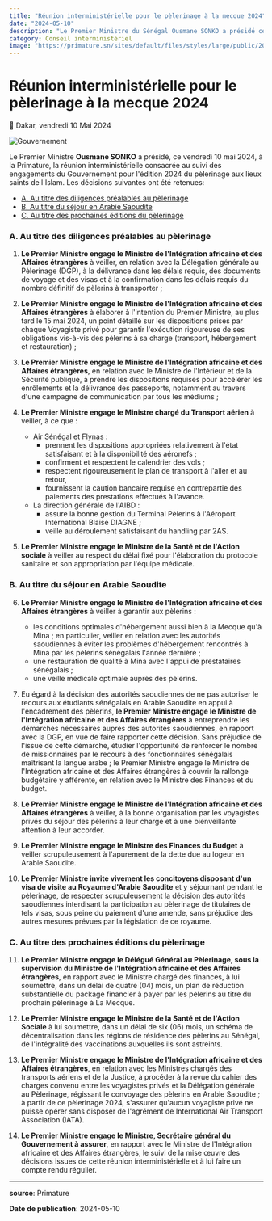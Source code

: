 ```yaml
---
title: "Réunion interministérielle pour le pèlerinage à la mecque 2024"
date: "2024-05-10"
description: "Le Premier Ministre du Sénégal Ousmane SONKO a présidé ce vendredi 10 mai 2024 une Réunion interministérielle de suivi des engagements du Gouvernement pour le pèlerinage aux lieux saints de l'Islam édition 2024 : décisions du Premier Ministre"
category: Conseil interministériel
image: "https://primature.sn/sites/default/files/styles/large/public/2024-05/RI%20PELERINAGE%202024.jpeg"
---
```


# Réunion interministérielle pour le pèlerinage à la mecque 2024

📅 Dakar, vendredi 10 Mai 2024

<img src="https://primature.sn/sites/default/files/styles/large/public/2024-05/RI%20PELERINAGE%202024.jpeg" alt="Gouvernement" loading="lazy">

Le Premier Ministre **Ousmane SONKO** a présidé, ce vendredi 10 mai 2024, à la Primature, la réunion interministérielle consacrée au suivi des engagements du Gouvernement pour l'édition 2024 du pèlerinage aux lieux saints de l'Islam. Les décisions suivantes ont été retenues:

- [A. Au titre des diligences préalables au pèlerinage](#a-au-titre-des-diligences-préalables-au-pèlerinage)
- [B. Au titre du séjour en Arabie Saoudite](#b-au-titre-du-séjour-en-arabie-saoudite)
- [C. Au titre des prochaines éditions du pèlerinage](#c-au-titre-des-prochaines-éditions-du-pèlerinage)

### A. Au titre des diligences préalables au pèlerinage

1. **Le Premier Ministre engage le Ministre de l'Intégration africaine et des Affaires étrangères** à veiller, en relation avec la Délégation générale au Pèlerinage (DGP), à la délivrance dans les délais requis, des documents de voyage et des visas et à la confirmation dans les délais requis du nombre définitif de pèlerins à transporter ;

2. **Le Premier Ministre engage le Ministre de l'Intégration africaine et des Affaires étrangères** à élaborer à l'intention du Premier Ministre, au plus tard le 15 mai 2024, un point détaillé sur les dispositions prises par chaque Voyagiste privé pour garantir l'exécution rigoureuse de ses obligations vis-à-vis des pèlerins à sa charge (transport, hébergement et restauration) ;

3. **Le Premier Ministre engage le Ministre de l'Intégration africaine et des Affaires étrangères**, en relation avec le Ministre de l'Intérieur et de la Sécurité publique, à prendre les dispositions requises pour accélérer les enrôlements et la délivrance des passeports, notamment au travers d'une campagne de communication par tous les médiums ;

4. **Le Premier Ministre engage le Ministre chargé du Transport aérien** à veiller, à ce que :

   - Air Sénégal et Flynas :
     - prennent les dispositions appropriées relativement à l'état satisfaisant et à la disponibilité des aéronefs ;
     - confirment et respectent le calendrier des vols ;
     - respectent rigoureusement le plan de transport à l'aller et au retour,
     - fournissent la caution bancaire requise en contrepartie des paiements des prestations effectués à l'avance.
   - La direction générale de l'AIBD :
     - assure la bonne gestion du Terminal Pèlerins à l'Aéroport International Blaise DIAGNE ;
     - veille au déroulement satisfaisant du handling par 2AS.

5. **Le Premier Ministre engage le Ministre de la Santé et de l'Action sociale** à veiller au respect du délai fixé pour l'élaboration du protocole sanitaire et son appropriation par l'équipe médicale.

### B. Au titre du séjour en Arabie Saoudite

6. **Le Premier Ministre engage le Ministre de l'Intégration africaine et des Affaires étrangères** à veiller à garantir aux pèlerins :

   - les conditions optimales d'hébergement aussi bien à la Mecque qu'à Mina ; en particulier, veiller en relation avec les autorités saoudiennes à éviter les problèmes d'hébergement rencontrés à Mina par les pèlerins sénégalais l'année dernière ;
   - une restauration de qualité à Mina avec l'appui de prestataires sénégalais ;
   - une veille médicale optimale auprès des pèlerins.

7. Eu égard à la décision des autorités saoudiennes de ne pas autoriser le recours aux étudiants sénégalais en Arabie Saoudite en appui à l'encadrement des pèlerins, **le Premier Ministre engage le Ministre de l'Intégration africaine et des Affaires étrangères** à entreprendre les démarches nécessaires auprès des autorités saoudiennes, en rapport avec la DGP, en vue de faire rapporter cette décision. Sans préjudice de l'issue de cette démarche, étudier l'opportunité de renforcer le nombre de missionnaires par le recours à des fonctionnaires sénégalais maîtrisant la langue arabe ; le Premier Ministre engage le Ministre de l'Intégration africaine et des Affaires étrangères à couvrir la rallonge budgétaire y afférente, en relation avec le Ministre des Finances et du budget.

8. **Le Premier Ministre engage le Ministre de l'Intégration africaine et des Affaires étrangères** à veiller, à la bonne organisation par les voyagistes privés du séjour des pèlerins à leur charge et à une bienveillante attention à leur accorder.

9. **Le Premier Ministre engage le Ministre des Finances du Budget** à veiller scrupuleusement à l'apurement de la dette due au logeur en Arabie Saoudite.

10. **Le Premier Ministre invite vivement les concitoyens disposant d'un visa de visite au Royaume d'Arabie Saoudite** et y séjournant pendant le pèlerinage, de respecter scrupuleusement la décision des autorités saoudiennes interdisant la participation au pèlerinage de titulaires de tels visas, sous peine du paiement d'une amende, sans préjudice des autres mesures prévues par la législation de ce royaume.

### C. Au titre des prochaines éditions du pèlerinage

11. **Le Premier Ministre engage le Délégué Général au Pèlerinage, sous la supervision du Ministre de l'Intégration africaine et des Affaires étrangères**, en rapport avec le Ministre chargé des finances, à lui soumettre, dans un délai de quatre (04) mois, un plan de réduction substantielle du package financier à payer par les pèlerins au titre du prochain pèlerinage à La Mecque.

12. **Le Premier Ministre engage le Ministre de la Santé et de l'Action Sociale** à lui soumettre, dans un délai de six (06) mois, un schéma de décentralisation dans les régions de résidence des pèlerins au Sénégal, de l'intégralité des vaccinations auxquelles ils sont astreints.

13. **Le Premier Ministre engage le Ministre de l'Intégration africaine et des Affaires étrangères**, en relation avec les Ministres chargés des transports aériens et de la Justice, à procéder à la revue du cahier des charges convenu entre les voyagistes privés et la Délégation générale au Pèlerinage, régissant le convoyage des pèlerins en Arabie Saoudite ; à partir de ce pèlerinage 2024, s'assurer qu'aucun voyagiste privé ne puisse opérer sans disposer de l'agrément de International Air Transport Association (IATA).

14. **Le Premier Ministre engage le Ministre, Secrétaire général du Gouvernement à assurer**, en rapport avec le Ministre de l'Intégration africaine et des Affaires étrangères, le suivi de la mise œuvre des décisions issues de cette réunion interministérielle et à lui faire un compte rendu régulier.

---

**source**: Primature

**Date de publication**: 2024-05-10
